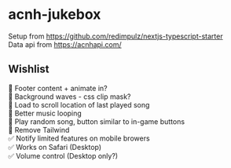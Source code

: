 # acnh-jukebox

Setup from https://github.com/redimpulz/nextjs-typescript-starter  
Data api from https://acnhapi.com/

## Wishlist
💭 Footer content + animate in?  
💭 Background waves - css clip mask?  
💭 Load to scroll location of last played song  
💭 Better music looping  
💭 Play random song, button similar to in-game buttons  
💭 Remove Tailwind  
✅ Notify limited features on mobile browers  
✅ Works on Safari (Desktop)  
✅ Volume control (Desktop only?)  